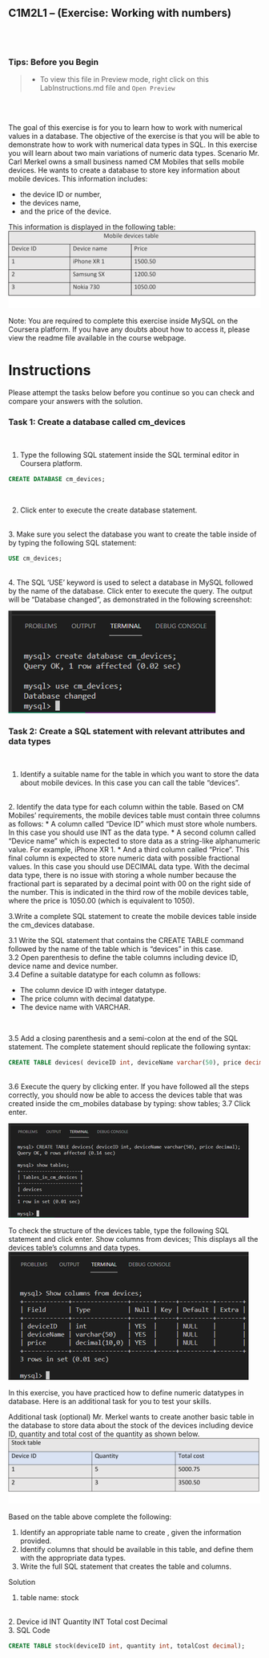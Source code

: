 ## C1M2L1 – (Exercise: Working with numbers)

<br><br>
 ### **Tips: Before you Begin**
> - To view this file in Preview mode, right click on this LabInstructions.md file and `Open Preview`

<br>
<br>

The goal of this exercise is for you to learn how to work with numerical values in a database. The objective of the exercise is that you will be able to demonstrate how to work with numerical data types in SQL. In this exercise you will learn about two main variations of numeric data types. 
Scenario
Mr. Carl Merkel owns a small business named CM Mobiles that sells mobile devices. He wants to create a database to store key information about mobile devices. This information includes: 
* the device ID or number, 
* the devices name,
* and the price of the device.

This information is displayed in the following table:
![Mobile devices table](WorkingWithNumbersImages/Picture1.png)

 
Note: You are required to complete this exercise inside MySQL on the Coursera platform. If you have any doubts about how to access it, please view the readme file available in the course webpage.

# Instructions
Please attempt the tasks below before you continue so you can check and compare your answers with the solution.

### Task 1: Create a database called cm_devices
<br>

1. Type the following SQL statement inside the SQL terminal editor in Coursera platform.
```SQL
CREATE DATABASE cm_devices; 
 ```
<br>

2. Click enter to execute the create database statement. 
<br>
3. Make sure you select the database you want to create the table inside of by typing the following SQL statement: 

```SQL
USE cm_devices;
 ```
<br>
4. The SQL ‘USE’ keyword is used to select a database in MySQL followed by the name of the database. Click enter to execute the query. The output will be “Database changed”, as demonstrated in the following screenshot: 
<br>

![Using database](WorkingWithNumbersImages/Picture2.png)


### Task 2: Create a SQL statement with relevant attributes and data types 
<br>

1. Identify a suitable name for the table in which you want to store the data about mobile devices. In this case you can call the table “devices”. 
<br>
2.	Identify the data type for each column within the table. 
Based on CM Mobiles’ requirements, the mobile devices table must contain three columns as follows: 
* A column called “Device ID” which must store whole numbers. In this case you should use INT as the data type.
* A second column called “Device name” which is expected to store data as a string-like alphanumeric value. For example, iPhone XR 1.
* And a third column called “Price”. This final column is expected to store numeric data with possible fractional values. In this case you should use DECIMAL data type. With the decimal data type, there is no issue with storing a whole number because the fractional part is separated by a decimal point with 00 on the right side of the number. This is indicated in the third row of the mobile devices table, where the price is 1050.00 (which is equivalent to 1050).
<br>

3.Write a complete SQL statement to create the mobile devices table inside the cm_devices database.
<br>

3.1	Write the SQL statement that contains the CREATE TABLE command followed by the name of the table which is “devices” in this case.
<br>
3.2	Open parenthesis to define the table columns including device ID, device name and device number.
<br>
3.4	Define a suitable datatype for each column as follows:
* The column device ID with integer datatype.
* The price column with decimal datatype.
* The device name with VARCHAR. 
<br>

3.5 Add a closing parenthesis and a semi-colon at the end of the SQL statement. The complete statement should replicate the following syntax:

```SQL
CREATE TABLE devices( deviceID int, deviceName varchar(50), price decimal);
```

<br>
3.6	Execute the query by clicking enter. 
If you have followed all the steps correctly, you should now be able to access the devices table that was created inside the cm_mobiles database by typing:
show tables; 
3.7	Click enter. 

![Tables in the database](WorkingWithNumbersImages/Picture3.png)


 
To check the structure of the devices table, type the following SQL statement and click enter.
Show columns from devices; 
This displays all the devices table’s columns and data types.
![Devices table structure](WorkingWithNumbersImages/Picture4.png)

 
In this exercise, you have practiced how to define numeric datatypes in database. Here is an additional task for you to test your skills. 

Additional task (optional)
Mr. Merkel wants to create another basic table in the database to store data about the stock of the devices including device ID, quantity and total cost of the quantity as shown below.
![Stock table](WorkingWithNumbersImages/Picture5.png)

 
Based on the table above complete the following:
1.	Identify an appropriate table name to create , given the information provided. 
2.	Identify columns that should be available in this table, and define them with the appropriate  data types. 
3.	Write the full SQL statement that creates the table and columns.

Solution
<br>
1. table name: stock
<br>
2. Device id INT
   Quantity INT
   Total cost Decimal 
<br>
3. SQL Code

```SQL
CREATE TABLE stock(deviceID int, quantity int, totalCost decimal);
```


